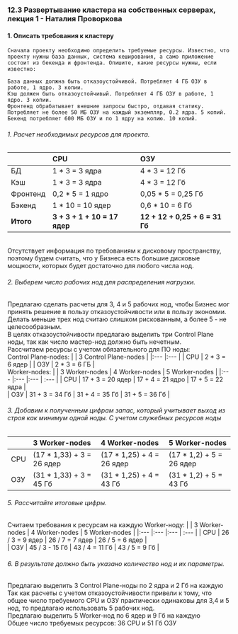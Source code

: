 ### 12.3 Развертывание кластера на собственных серверах, лекция 1 - Наталия Проворкова
#### 1. Описать требования к кластеру
```
Сначала проекту необходимо определить требуемые ресурсы. Известно, что проекту нужны база данных, система кеширования, а само приложение состоит из бекенда и фронтенда. Опишите, какие ресурсы нужны, если известно:

База данных должна быть отказоустойчивой. Потребляет 4 ГБ ОЗУ в работе, 1 ядро. 3 копии.
Кэш должен быть отказоустойчивый. Потребляет 4 ГБ ОЗУ в работе, 1 ядро. 3 копии.
Фронтенд обрабатывает внешние запросы быстро, отдавая статику. Потребляет не более 50 МБ ОЗУ на каждый экземпляр, 0.2 ядра. 5 копий.
Бекенд потребляет 600 МБ ОЗУ и по 1 ядру на копию. 10 копий.
```
###### 1. Расчет необходимых ресурсов для проекта.
|             | CPU                          | ОЗУ                               |
|:---         |:---                          |:---                               |
| БД          | 1 * 3 = 3 ядра               | 4 * 3 = 12 Гб                     |     
| Кэш         | 1 * 3 = 3 ядра               | 4 * 3 = 12 Гб                     | 
| Фронтенд    | 0,2 * 5 = 1 ядро             | 0,05 * 5 = 0,25 Гб                | 
| Бэкенд      | 1 * 10 = 10 ядер             | 0,6 * 10 = 6 Гб                   | 
| **Итого**   | **3 + 3 + 1 + 10 = 17 ядер** | **12 + 12 + 0,25 + 6 = 31 Гб** | 

<br>Отсутствует информация по требованиям к дисковому пространству, поэтому будем считать, что у Бизнеса есть большие дисковые мощности, которых будет достаточно для любого числа нод.
###### 2. Выберем число рабочих нод для распределения нагрузки.
Предлагаю сделать расчеты для 3, 4 и 5 рабочих нод, чтобы Бизнес мог принять решение в пользу отказоустойчивости или в пользу экономии. Делать меньше трех нод считаю слишком рискованным, а более 5 - не целесообразным.
<br>В целях отказоустойчивости предлагаю выделить три Control Plane ноды, так как число мастер-нод должно быть нечетным.
<br>Рассчитаем ресурсы c учетом обязательного для ПО ноды:
<br>Control Plane-nodes:
|       | 3 Control Plane-nodes | 
|:---   |:---                   |
| CPU   | 2 * 3 = 6 ядер        | 
| ОЗУ   | 2 * 3 = 6 ГБ          |
<br>Worker-nodes:
|       | 3 Worker-nodes   | 4 Worker-nodes   | 5 Worker-nodes   |
|:---   |:---              |:---              | :---             |
| CPU   | 17 + 3 = 20 ядер | 17 + 4 = 21 ядро | 17 + 5 = 22 ядра |    
| ОЗУ   | 31 + 3 = 34 Гб   | 31 + 4 = 35 Гб   | 31 + 5 = 36 Гб   |
###### 3. Добавим к полученным цифрам запас, который учитывает выход из строя как минимум одной ноды. С учетом служебных ресурсов ноды
|       | 3 Worker-nodes            | 4 Worker-nodes            | 5 Worker-nodes           |
|:---   |:---                       |:---                       | :---                     |
| CPU   | (17 * 1,33) + 3 = 26 ядер | (17 * 1,25) + 4 = 26 ядер | (17 * 1,2) + 5 = 26 ядер |    
| ОЗУ   | (31 * 1,33) + 3 = 45 Гб   | (31 * 1,25) + 4 = 43 Гб   | (31 * 1,2) + 5 = 43 Гб   |
###### 5. Рассчитайте итоговые цифры.
Считаем требования к ресурсам на каждую Worker-ноду:
|       | 3 Worker-nodes  | 4 Worker-nodes  | 5 Worker-nodes  |
|:---   |:---             |:---             | :---            |
| CPU   | 26 / 3 = 9 ядер | 26 / 7 = 7 ядер | 26 / 5 = 6 ядер |    
| ОЗУ   | 45 / 3 - 15 Гб  | 43 / 4 = 11 Гб  | 43 / 5 = 9 Гб   |
###### 6. В результате должно быть указано количество нод и их параметры.
Предлагаю выделить 3 Control Plane-ноды по 2 ядра и 2 Гб на каждую
<br>Так как расчеты с учетом отказоустойчивости привели к тому, что общее число требуемого CPU и ОЗУ практически одинаковы для 3,4 и 5 нод, то предлагаю использовать 5 рабочих нод.
<br>Предлагаю выделить 5 Worker-нод по 6 ядер и 9 Гб на каждую
<br>Общее число требуемых ресурсов: 36 CPU и 51 Гб ОЗУ